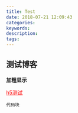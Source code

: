 ```yaml
---
title: Test
date: 2018-07-21 12:09:43
categories:
keywords:
description:
tags:
---
```


## 测试博客

**加粗显示**

<a href="" style="color: red;">h5测试</a>

```
代码块
```
